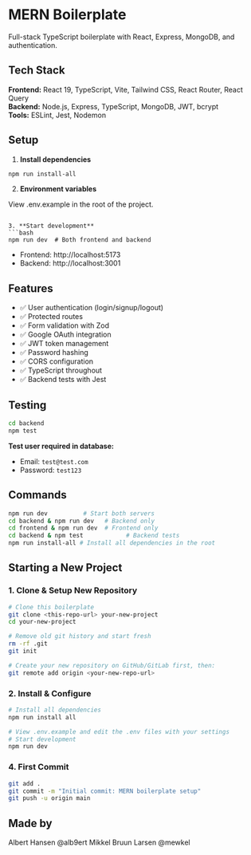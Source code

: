 # MERN Boilerplate

Full-stack TypeScript boilerplate with React, Express, MongoDB, and authentication.

## Tech Stack

**Frontend:** React 19, TypeScript, Vite, Tailwind CSS, React Router, React Query  
**Backend:** Node.js, Express, TypeScript, MongoDB, JWT, bcrypt  
**Tools:** ESLint, Jest, Nodemon

## Setup

1. **Install dependencies**
```bash
npm run install-all
```

2. **Environment variables**

View .env.example in the root of the project.
```

3. **Start development**
```bash
npm run dev  # Both frontend and backend
```

- Frontend: http://localhost:5173
- Backend: http://localhost:3001

## Features

- ✅ User authentication (login/signup/logout)
- ✅ Protected routes
- ✅ Form validation with Zod
- ✅ Google OAuth integration
- ✅ JWT token management
- ✅ Password hashing
- ✅ CORS configuration
- ✅ TypeScript throughout
- ✅ Backend tests with Jest

## Testing

```bash
cd backend
npm test
```

**Test user required in database:**
- Email: `test@test.com`
- Password: `test123`

## Commands

```bash
npm run dev          # Start both servers
cd backend & npm run dev   # Backend only
cd frontend & npm run dev  # Frontend only
cd backend & npm test            # Backend tests
npm run install-all # Install all dependencies in the root
```

## Starting a New Project

### 1. **Clone & Setup New Repository**
```bash
# Clone this boilerplate
git clone <this-repo-url> your-new-project
cd your-new-project

# Remove old git history and start fresh
rm -rf .git
git init

# Create your new repository on GitHub/GitLab first, then:
git remote add origin <your-new-repo-url>
```

### 2. **Install & Configure**
```bash
# Install all dependencies
npm run install all

# View .env.example and edit the .env files with your settings
# Start development
npm run dev
```

### 4. **First Commit**
```bash
git add .
git commit -m "Initial commit: MERN boilerplate setup"
git push -u origin main
```

## Made by
Albert Hansen @alb9ert
Mikkel Bruun Larsen @mewkel